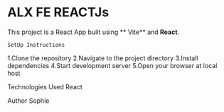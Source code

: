 # ALX FE REACTJs

This project is a React App built using ** Vite** and **React**.


    SetUp Instructions

1.Clone the repository
2.Navigate to the project directory
 3.Install dependencies
 4.Start development server
 5.Open your browser at local host


Technologies Used
React


Author
Sophie